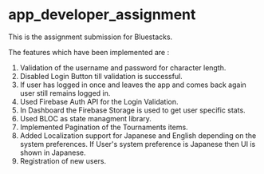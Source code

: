 # app_developer_assignment

This is the assignment submission for Bluestacks. 

The features which have been implemented are : 
1. Validation of the username and password for character length.
2. Disabled Login Button till validation is successful.
3. If user has logged in once and leaves the app and comes back again user still remains logged in.
4. Used Firebase Auth API for the Login Validation.
5. In Dashboard the Firebase Storage is used to get user specific stats.
6. Used BLOC as state managment library.
7. Implemented Pagination of the Tournaments items.
8. Added Localization support for Japanese and English depending on the system preferences. If User's system preference is Japanese then UI is shown in Japanese.
9. Registration of new users.


